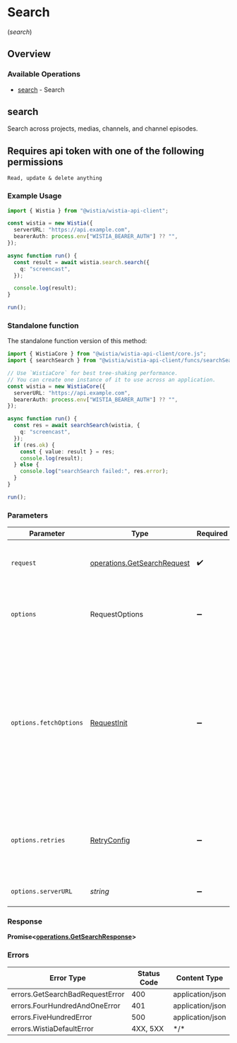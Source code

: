 # Search
(*search*)

## Overview

### Available Operations

* [search](#search) - Search

## search

Search across projects, medias, channels, and channel episodes.

## Requires api token with one of the following permissions
```
Read, update & delete anything
```


### Example Usage

<!-- UsageSnippet language="typescript" operationID="get_/search" method="get" path="/search" -->
```typescript
import { Wistia } from "@wistia/wistia-api-client";

const wistia = new Wistia({
  serverURL: "https://api.example.com",
  bearerAuth: process.env["WISTIA_BEARER_AUTH"] ?? "",
});

async function run() {
  const result = await wistia.search.search({
    q: "screencast",
  });

  console.log(result);
}

run();
```

### Standalone function

The standalone function version of this method:

```typescript
import { WistiaCore } from "@wistia/wistia-api-client/core.js";
import { searchSearch } from "@wistia/wistia-api-client/funcs/searchSearch.js";

// Use `WistiaCore` for best tree-shaking performance.
// You can create one instance of it to use across an application.
const wistia = new WistiaCore({
  serverURL: "https://api.example.com",
  bearerAuth: process.env["WISTIA_BEARER_AUTH"] ?? "",
});

async function run() {
  const res = await searchSearch(wistia, {
    q: "screencast",
  });
  if (res.ok) {
    const { value: result } = res;
    console.log(result);
  } else {
    console.log("searchSearch failed:", res.error);
  }
}

run();
```

### Parameters

| Parameter                                                                                                                                                                      | Type                                                                                                                                                                           | Required                                                                                                                                                                       | Description                                                                                                                                                                    |
| ------------------------------------------------------------------------------------------------------------------------------------------------------------------------------ | ------------------------------------------------------------------------------------------------------------------------------------------------------------------------------ | ------------------------------------------------------------------------------------------------------------------------------------------------------------------------------ | ------------------------------------------------------------------------------------------------------------------------------------------------------------------------------ |
| `request`                                                                                                                                                                      | [operations.GetSearchRequest](../../models/operations/getsearchrequest.md)                                                                                                     | :heavy_check_mark:                                                                                                                                                             | The request object to use for the request.                                                                                                                                     |
| `options`                                                                                                                                                                      | RequestOptions                                                                                                                                                                 | :heavy_minus_sign:                                                                                                                                                             | Used to set various options for making HTTP requests.                                                                                                                          |
| `options.fetchOptions`                                                                                                                                                         | [RequestInit](https://developer.mozilla.org/en-US/docs/Web/API/Request/Request#options)                                                                                        | :heavy_minus_sign:                                                                                                                                                             | Options that are passed to the underlying HTTP request. This can be used to inject extra headers for examples. All `Request` options, except `method` and `body`, are allowed. |
| `options.retries`                                                                                                                                                              | [RetryConfig](../../lib/utils/retryconfig.md)                                                                                                                                  | :heavy_minus_sign:                                                                                                                                                             | Enables retrying HTTP requests under certain failure conditions.                                                                                                               |
| `options.serverURL`                                                                                                                                                            | *string*                                                                                                                                                                       | :heavy_minus_sign:                                                                                                                                                             | An optional server URL to use.                                                                                                                                                 |

### Response

**Promise\<[operations.GetSearchResponse](../../models/operations/getsearchresponse.md)\>**

### Errors

| Error Type                      | Status Code                     | Content Type                    |
| ------------------------------- | ------------------------------- | ------------------------------- |
| errors.GetSearchBadRequestError | 400                             | application/json                |
| errors.FourHundredAndOneError   | 401                             | application/json                |
| errors.FiveHundredError         | 500                             | application/json                |
| errors.WistiaDefaultError       | 4XX, 5XX                        | \*/\*                           |